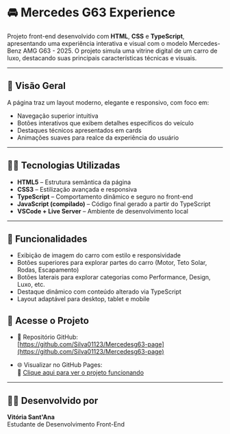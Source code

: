 # 🚘 Mercedes G63 Experience

Projeto front-end desenvolvido com **HTML**, **CSS** e **TypeScript**, apresentando uma experiência interativa e visual com o modelo Mercedes-Benz AMG G63 - 2025. O projeto simula uma vitrine digital de um carro de luxo, destacando suas principais características técnicas e visuais.

---

## 📸 Visão Geral

A página traz um layout moderno, elegante e responsivo, com foco em:

- Navegação superior intuitiva  
- Botões interativos que exibem detalhes específicos do veículo  
- Destaques técnicos apresentados em cards  
- Animações suaves para realce da experiência do usuário  

---

## 🧑‍💻 Tecnologias Utilizadas

- **HTML5** – Estrutura semântica da página  
- **CSS3** – Estilização avançada e responsiva  
- **TypeScript** – Comportamento dinâmico e seguro no front-end 
- **JavaScript (compilado)** – Código final gerado a partir do TypeScript  
- **VSCode + Live Server** – Ambiente de desenvolvimento local  

---

## 🧩 Funcionalidades

- Exibição de imagem do carro com estilo e responsividade  
- Botões superiores para explorar partes do carro (Motor, Teto Solar, Rodas, Escapamento)  
- Botões laterais para explorar categorias como Performance, Design, Luxo, etc.  
- Destaque dinâmico com conteúdo alterado via TypeScript  
- Layout adaptável para desktop, tablet e mobile
  

## 🔗 Acesse o Projeto

- 📁 Repositório GitHub:  
  [https://github.com/Silva01123/Mercedesg63-page](https://github.com/Silva01123/Mercedesg63-page)

- 🌐 Visualizar no GitHub Pages:  
  🔵 [Clique aqui para ver o projeto funcionando](https://silva01123.github.io/Mercedesg63-page/)

---

## 🙋‍♀️ Desenvolvido por

**Vitória Sant'Ana**  
Estudante de Desenvolvimento Front-End   

